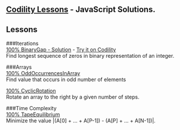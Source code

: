 ## [Codility Lessons](https://codility.com/programmers/lessons/)  - JavaScript Solutions.

Lessons
---------------
###Iterations  
[100% BinaryGap - Solution](https://github.com/alexpechkarev/codility-lessons-js/blob/master/BinaryGap.js)  - [Try it on Codility](https://codility.com/programmers/task/odd_occurrences_in_array/)  
Find longest sequence of zeros in binary representation of an integer.

###Arrays  
[100% OddOccurrencesInArray](https://github.com/alexpechkarev/codility-lessons-js/blob/master/OddOccurrencesInArray.js)  
Find value that occurs in odd number of elements  

[100% CyclicRotation](https://github.com/alexpechkarev/codility-lessons-js/blob/master/CyclicRotation.js)  
Rotate an array to the right by a given number of steps.  

###Time Complexity  
[100% TapeEquilibrium](https://github.com/alexpechkarev/codility-lessons-js/blob/master/TapeEquilibrium.js)  
Minimize the value |(A[0] + ... + A[P-1]) - (A[P] + ... + A[N-1])|.
